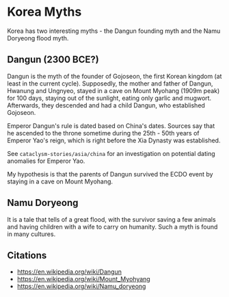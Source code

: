 # Korea Myths

Korea has two interesting myths - the Dangun founding myth and the Namu Doryeong flood myth.

## Dangun (2300 BCE?)

Dangun is the myth of the founder of Gojoseon, the first Korean kingdom (at least in the current cycle). Supposedly, the mother and father of Dangun, Hwanung and Ungnyeo, stayed in a cave on Mount Myohang (1909m peak) for 100 days, staying out of the sunlight, eating only garlic and mugwort. Afterwards, they descended and had a child Dangun, who established Gojoseon.

Emperor Dangun's rule is dated based on China's dates. Sources say that he ascended to the throne sometime during the 25th - 50th years of Emperor Yao's reign, which is right before the Xia Dynasty was established.

See `cataclysm-stories/asia/china` for an investigation on potential dating anomalies for Emperor Yao.

My hypothesis is that the parents of Dangun survived the ECDO event by staying in a cave on Mount Myohang.

## Namu Doryeong

It is a tale that tells of a great flood, with the survivor saving a few animals and having children with a wife to carry on humanity. Such a myth is found in many cultures.

## Citations

- https://en.wikipedia.org/wiki/Dangun
- https://en.wikipedia.org/wiki/Mount_Myohyang
- https://en.wikipedia.org/wiki/Namu_doryeong